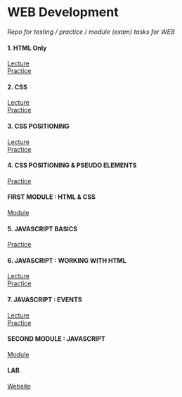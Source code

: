 # WEB Development
*Repo for testing / practice / module (exam) tasks for WEB*

#### 1. HTML Only
[Lecture](https://github.com/knu-2nd-tochanenko/WEB/tree/master/1_lecture)\
[Practice](https://github.com/knu-2nd-tochanenko/WEB/tree/master/1_practice)

#### 2. CSS
[Lecture](https://github.com/knu-2nd-tochanenko/WEB/tree/master/2_lecture)\
[Practice](https://github.com/knu-2nd-tochanenko/WEB/tree/master/2_practice)

#### 3. CSS POSITIONING
[Lecture](https://github.com/knu-2nd-tochanenko/WEB/tree/master/3_lecture)\
[Practice](https://github.com/knu-2nd-tochanenko/WEB/tree/master/3_practice)

#### 4. CSS POSITIONING & PSEUDO ELEMENTS
[Practice](https://github.com/knu-2nd-tochanenko/WEB/tree/master/4_practice)

#### FIRST MODULE : HTML & CSS
[Module](https://github.com/knu-2nd-tochanenko/WEB/tree/master/1_module)

#### 5. JAVASCRIPT BASICS
[Practice](https://github.com/knu-2nd-tochanenko/WEB/tree/master/5_practice)

#### 6. JAVASCRIPT : WORKING WITH HTML
[Lecture](https://github.com/knu-2nd-tochanenko/WEB/tree/master/6_lecture)\
[Practice](https://github.com/knu-2nd-tochanenko/WEB/tree/master/6_practice)

#### 7. JAVASCRIPT : EVENTS
[Lecture](https://github.com/knu-2nd-tochanenko/WEB/tree/master/7_lecture)\
[Practice](https://github.com/knu-2nd-tochanenko/WEB/tree/master/7_practice)

#### SECOND MODULE : JAVASCRIPT
[Module](https://github.com/knu-2nd-tochanenko/WEB/tree/master/2_module)

#### LAB
[Website](https://github.com/knu-2nd-tochanenko/WEB/tree/master/lab)
